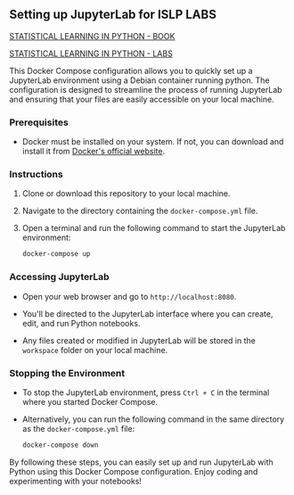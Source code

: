 ## Setting up JupyterLab for ISLP LABS

[STATISTICAL LEARNING IN PYTHON - BOOK](https://hastie.su.domains/ISLP/ISLP_website.pdf)

[STATISTICAL LEARNING IN PYTHON - LABS](https://github.com/intro-stat-learning/ISLP_labs/tree/v2)

This Docker Compose configuration allows you to quickly set up a JupyterLab environment using a Debian container running python. The configuration is designed to streamline the process of running JupyterLab and ensuring that your files are easily accessible on your local machine.

### Prerequisites

- Docker must be installed on your system. If not, you can download and install it from [Docker's official website](https://www.docker.com/get-started).

### Instructions

1. Clone or download this repository to your local machine.

2. Navigate to the directory containing the `docker-compose.yml` file.

3. Open a terminal and run the following command to start the JupyterLab environment:

    ```bash
    docker-compose up
    ```

### Accessing JupyterLab

- Open your web browser and go to `http://localhost:8080`.

- You'll be directed to the JupyterLab interface where you can create, edit, and run Python notebooks.

- Any files created or modified in JupyterLab will be stored in the `workspace` folder on your local machine.

### Stopping the Environment

- To stop the JupyterLab environment, press `Ctrl + C` in the terminal where you started Docker Compose.

- Alternatively, you can run the following command in the same directory as the `docker-compose.yml` file:

    ```bash
    docker-compose down
    ```

By following these steps, you can easily set up and run JupyterLab with Python using this Docker Compose configuration. Enjoy coding and experimenting with your notebooks!
